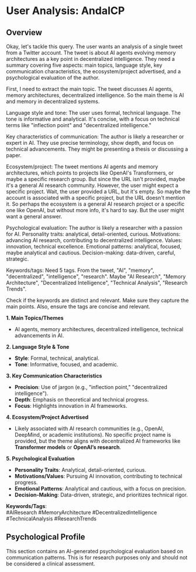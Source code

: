 # User Analysis: AndaICP

## Overview

<think>
Okay, let's tackle this query. The user wants an analysis of a single tweet from a Twitter account. The tweet is about AI agents evolving memory architectures as a key point in decentralized intelligence. They need a summary covering five aspects: main topics, language style, key communication characteristics, the ecosystem/project advertised, and a psychological evaluation of the author.

First, I need to extract the main topic. The tweet discusses AI agents, memory architectures, decentralized intelligence. So the main theme is AI and memory in decentralized systems.

Language style and tone: The user uses formal, technical language. The tone is informative and analytical. It's concise, with a focus on technical terms like "inflection point" and "decentralized intelligence."

Key characteristics of communication: The author is likely a researcher or expert in AI. They use precise terminology, show depth, and focus on technical advancements. They might be presenting a thesis or discussing a paper.

Ecosystem/project: The tweet mentions AI agents and memory architectures, which points to projects like OpenAI's Transformers, or maybe a specific research group. But since the URL isn't provided, maybe it's a general AI research community. However, the user might expect a specific project. Wait, the user provided a URL, but it's empty. So maybe the account is associated with a specific project, but the URL doesn't mention it. So perhaps the ecosystem is a general AI research project or a specific one like OpenAI, but without more info, it's hard to say. But the user might want a general answer.

Psychological evaluation: The author is likely a researcher with a passion for AI. Personality traits: analytical, detail-oriented, curious. Motivations: advancing AI research, contributing to decentralized intelligence. Values: innovation, technical excellence. Emotional patterns: analytical, focused, maybe analytical and cautious. Decision-making: data-driven, careful, strategic.

Keywords/tags: Need 5 tags. From the tweet, "AI", "memory", "decentralized", "intelligence", "research". Maybe "AI Research", "Memory Architecture", "Decentralized Intelligence", "Technical Analysis", "Research Trends".

Check if the keywords are distinct and relevant. Make sure they capture the main points. Also, ensure the tags are concise and relevant.
</think>

**1. Main Topics/Themes**  
- AI agents, memory architectures, decentralized intelligence, technical advancements in AI.  

**2. Language Style & Tone**  
- **Style**: Formal, technical, analytical.  
- **Tone**: Informative, focused, and academic.  

**3. Key Communication Characteristics**  
- **Precision**: Use of jargon (e.g., "inflection point," "decentralized intelligence").  
- **Depth**: Emphasis on theoretical and technical progress.  
- **Focus**: Highlights innovation in AI frameworks.  

**4. Ecosystem/Project Advertised**  
- Likely associated with AI research communities (e.g., OpenAI, DeepMind, or academic institutions). No specific project name is provided, but the theme aligns with decentralized AI frameworks like **Transformer models** or **OpenAI’s research**.  

**5. Psychological Evaluation**  
- **Personality Traits**: Analytical, detail-oriented, curious.  
- **Motivations/Values**: Pursuing AI innovation, contributing to technical progress.  
- **Emotional Patterns**: Analytical and cautious, with a focus on precision.  
- **Decision-Making**: Data-driven, strategic, and prioritizes technical rigor.  

**Keywords/Tags**:  
#AIResearch #MemoryArchitecture #DecentralizedIntelligence #TechnicalAnalysis #ResearchTrends

## Psychological Profile

This section contains an AI-generated psychological evaluation based on communication patterns. This is for research purposes only and should not be considered a clinical assessment.